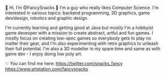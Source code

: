 👋 Hi, I’m @FancySnacks
👀 I’m a guy who really likes Computer Science. I'm interested in various topics: backend programming, 3D graphics, game dev/design, robotics and graphic design.

I'm currently learning and getting good at Java but mostly I'm a hobbyist game deveoper with a mission to create abstract, artful and fun games.
I mostly focus on creating low-spec games so everybody gets to play no matter their gear, and I'm also experimenting with retro graphics to unleash their full potential.
I'm also a 3D modeller in my spare time and same as with game dev - I enjoy doing low poly art.

✨ You can find me here:
https://twitter.com/snacks_fancy
https://www.artstation.com/fancysnacks

<!---
FancySnacks/FancySnacks is a ✨ special ✨ repository because its `README.md` (this file) appears on your GitHub profile.
You can click the Preview link to take a look at your changes.
--->
